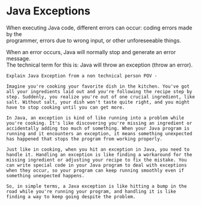 # Java Exceptions

When executing Java code, different errors can occur: coding errors made by the   
programmer, errors due to wrong input, or other unforeseeable things.  

When an error occurs, Java will normally stop and generate an error message.   
The technical term for this is: Java will throw an exception (throw an error).

```
Explain Java Exception from a non technical person POV - 

Imagine you're cooking your favorite dish in the kitchen. You've got all your ingredients laid out and you're following the recipe step by step. Suddenly, you realize you're out of one crucial ingredient, like salt. Without salt, your dish won't taste quite right, and you might have to stop cooking until you can get more.

In Java, an exception is kind of like running into a problem while you're cooking. It's like discovering you're missing an ingredient or accidentally adding too much of something. When your Java program is running and it encounters an exception, it means something unexpected has happened that stops the program from working properly.

Just like in cooking, when you hit an exception in Java, you need to handle it. Handling an exception is like finding a workaround for the missing ingredient or adjusting your recipe to fix the mistake. You can write special code in your Java program to deal with exceptions when they occur, so your program can keep running smoothly even if something unexpected happens.

So, in simple terms, a Java exception is like hitting a bump in the road while you're running your program, and handling it is like finding a way to keep going despite the problem.
```